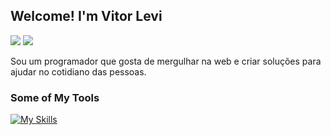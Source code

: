## Welcome! I'm Vitor Levi
<a href = "https://mail.google.com/mail/u/1/#inbox"><img src="https://img.shields.io/badge/Gmail-D14836?style=for-the-badge&logo=gmail&logoColor=white" target="_blank"></a>
<a href="https://www.linkedin.com/in/vitor-levi-1aa742248/" target="_blank"><img src="https://img.shields.io/badge/-LinkedIn-%230077B5?style=for-the-badge&logo=linkedin&logoColor=white" target="_blank"></a>   

Sou um programador que gosta de mergulhar na web e criar soluções para ajudar no cotidiano das pessoas.
  
### Some of My Tools
[![My Skills](https://skillicons.dev/icons?i=py,flask,django,fastapi,git,github,java,spring,javascript,postgres,figma,docker,postman,mysql)](https://skillicons.dev)
